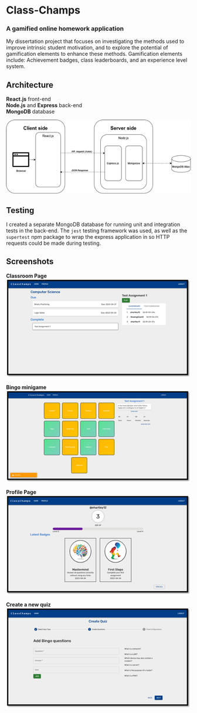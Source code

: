 # Class-Champs
### A gamified online homework application

My dissertation project that focuses on investigating the methods used to improve intrinsic student motivation, and to explore the potential of gamification elements to enhance these methods. Gamification elements include: Achievement badges, class leaderboards, and an experience level system. 

## Architecture
**React.js** front-end  
**Node.js** and **Express** back-end  
**MongoDB** database

![architecture diagram](screenshots/architecture_diagram.png)

## Testing
I created a separate MongoDB database for running unit and integration tests in the back-end. The `jest` testing framework was used, as well as the `supertest` npm package to wrap the express application in so HTTP requests could be made during testing.

## Screenshots
**Classroom Page**  
![Student classroom page](screenshots/class_view.png)

**Bingo minigame**  
![Bingo assignment minigame](screenshots/bingo.png)

**Profile Page**  
![Student profile page](screenshots/profile.png)

**Create a new quiz**  
![Create a new quiz](screenshots/create_quiz.png)
